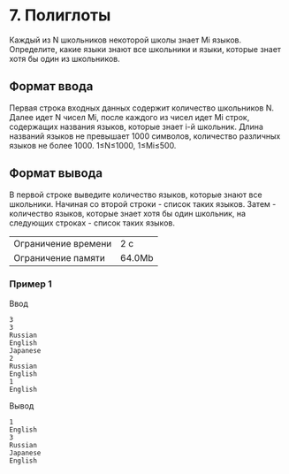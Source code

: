 # 7. Полиглоты

Каждый из N школьников некоторой школы знает Mi языков. Определите, какие языки знают все школьники и языки, которые знает хотя бы один из школьников.

## Формат ввода

Первая строка входных данных содержит количество школьников N. Далее идет N чисел Mi, после каждого из чисел идет Mi строк, содержащих названия языков, которые знает i-й школьник. Длина названий языков не превышает 1000 символов, количество различных языков не более 1000. 1≤N≤1000, 1≤Mi≤500.

## Формат вывода

В первой строке выведите количество языков, которые знают все школьники. Начиная со второй строки - список таких языков. Затем - количество языков, которые знает хотя бы один школьник, на следующих строках - список таких языков.


<table>
 <tr>
    <td>Ограничение времени</td>
    <td>2 с</td>
 </tr>
 <tr>
    <td>Ограничение памяти</td>
    <td>64.0Mb</td>
 </tr>
</table>

### Пример 1

Ввод

    3
    3
    Russian
    English
    Japanese
    2
    Russian
    English
    1
    English

Вывод

    1
    English
    3
    Russian
    Japanese
    English
